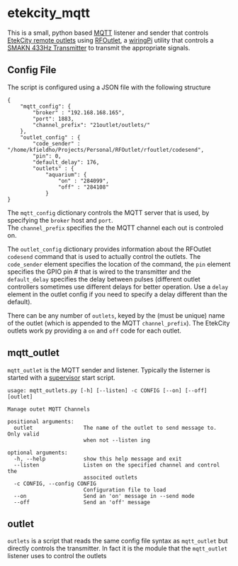 # etekcity_mqtt 

This is a small, python based [MQTT](mqtt) listener and sender that controls [EtekCity remote outlets](http://a.co/fVCohfv)
using [RFOutlet](https://github.com/kfieldho/rfoutlet), a [wiringPi](wiringpi.com) utility that controls a 
[SMAKN 433Hz Transmitter](http://a.co/0scz2qP) to transmit the appropriate signals.

## Config File

The script is configured using a JSON file with the following structure

	{
		"mqtt_config": {
			"broker" : "192.168.168.165",
			"port": 1883,
			"channel_prefix": "21outlet/outlets/"
		},
		"outlet_config" : {
			"code_sender" : "/home/kfieldho/Projects/Personal/RFOutlet/rfoutlet/codesend",
			"pin": 0,
			"default_delay": 176,
			"outlets" : {
				"aquarium": {
					"on" : "284099",
					"off" : "284108"
				}
	}

The `mqtt_config` dictionary controls the MQTT server that is used, by specifying the `broker` host and `port`.  
The `channel_prefix` specifies the the MQTT channel each out is controled on.

The `outlet_config` dictionary provides information about the RFOutlet `codesend` command that is used to actually 
control the outlets.  The `code_sender` element specifies the location of the command, the `pin` element specifies
the GPIO pin # that is wired to the transmitter and the `default_delay` specifies the delay between pulses (different
outlet controllers sometimes use different delays for better operation.  Use a `delay` element in the outlet config if you 
need to specify a delay different than the default).

There can be any number of `outlets`, keyed by the (must be unique) name of the outlet (which is appended to the MQTT
`channel_prefix`).  The EtekCity outlets work py providing a `on` and `off` code for each outlet.


## mqtt_outlet

`mqtt_outlet` is the MQTT sender and listener.  Typically the listerner is started with a [supervisor](supervisord.org) start script.

	usage: mqtt_outlets.py [-h] [--listen] -c CONFIG [--on] [--off] [outlet]

	Manage outet MQTT Channels

	positional arguments:
	  outlet                The name of the outlet to send message to. Only valid
							when not --listen ing

	optional arguments:
	  -h, --help            show this help message and exit
	  --listen              Listen on the specified channel and control the
							associted outlets
	  -c CONFIG, --config CONFIG
							Configuration file to load
	  --on                  Send an 'on' message in --send mode
	  --off                 Send an 'off' message

## outlet

`outlets` is a script that reads the same config file syntax as `mqtt_outlet` but directly controls the transmitter.  In fact
it is the module that the `mqtt_outlet` listener uses to control the outlets
